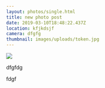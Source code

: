 ```yaml
---
layout: photos/single.html
title: new photo post
date: 2019-03-10T18:48:22.437Z
location: kfjkdsjf
camera: dfgfg
thumbnail: images/uploads/token.jpg
---
```

![](/images/uploads/freed_shoe.jpg)

dfgfdg

fdgf
